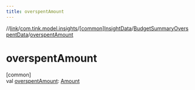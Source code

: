 ```yaml
---
title: overspentAmount
---
```

//[link](../../../../index.html)/[com.tink.model.insights](../../index.html)/[[common]InsightData](../index.html)/[BudgetSummaryOverspentData](index.html)/[overspentAmount](overspent-amount.html)



# overspentAmount



[common]\
val [overspentAmount](overspent-amount.html): [Amount](../../../com.tink.model.misc/[common]-amount/index.html)




